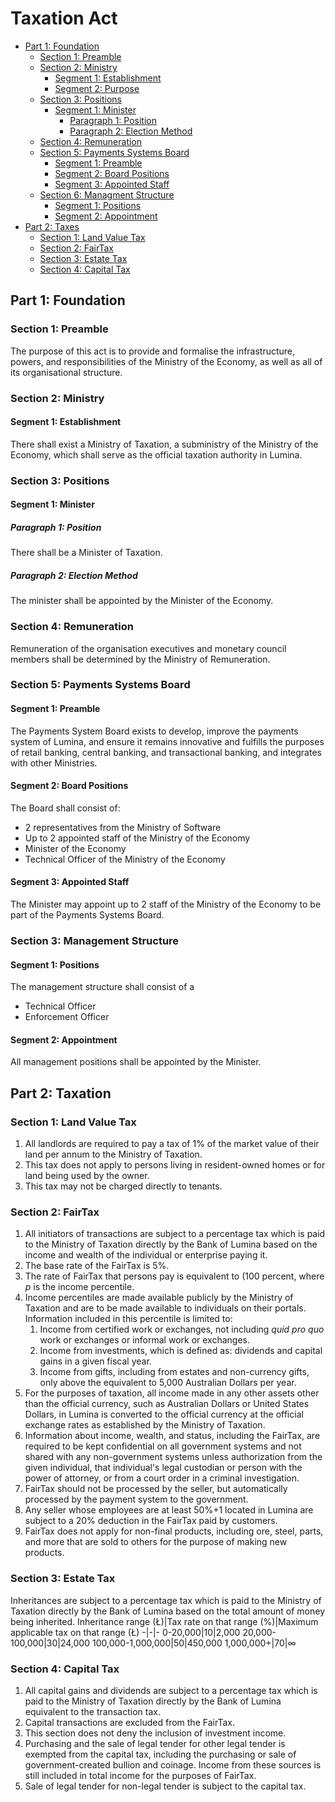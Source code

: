 # Taxation Act

- [Part 1: Foundation](https://github.com/lumina-gov/laws/blob/main/in_force/acts/taxation.md#part-1-foundation)
    - [Section 1: Preamble](https://github.com/lumina-gov/laws/blob/main/in_force/acts/taxation.md#section-1-preamble)
    - [Section 2: Ministry](https://github.com/lumina-gov/laws/blob/main/in_force/acts/taxation.md#section-2-ministry)
        - [Segment 1: Establishment](https://github.com/lumina-gov/laws/blob/main/in_force/acts/taxation.md#segment-1-establishment)
        - [Segment 2: Purpose](https://github.com/lumina-gov/laws/blob/main/in_force/acts/taxation.md#segment-2-purpose)
    - [Section 3: Positions](https://github.com/lumina-gov/laws/blob/main/in_force/acts/taxation.md#section-3-positions)
        - [Segment 1: Minister](https://github.com/lumina-gov/laws/blob/main/in_force/acts/taxation.md#segment-1-minister)
            - [Paragraph 1: Position](https://github.com/lumina-gov/laws/blob/main/in_force/acts/taxation.md#paragraph-1-position)
            - [Paragraph 2: Election Method](https://github.com/lumina-gov/laws/blob/main/in_force/acts/taxation.md#paragraph-2-election-method)
    -  [Section 4: Remuneration](https://github.com/lumina-gov/laws/blob/main/in_force/acts/taxation.md#section-4-remuneration)
    -  [Section 5: Payments Systems Board](https://github.com/lumina-gov/laws/blob/main/in_force/acts/taxation.md#section-5-payments-systems-board)
        -  [Segment 1: Preamble](https://github.com/lumina-gov/laws/blob/main/in_force/acts/taxation.md#segment-1-preamble)
        -  [Segment 2: Board Positions](https://github.com/lumina-gov/laws/blob/main/in_force/acts/taxation.md#segment-2-board-positions)
        -  [Segment 3: Appointed Staff](https://github.com/lumina-gov/laws/blob/main/in_force/acts/taxation.md#segment-3-appointed-staff)
    -  [Section 6: Managment Structure](https://github.com/lumina-gov/laws/blob/main/in_force/acts/taxation.md#section-6-management-structure)
        -  [Segment 1: Positions](https://github.com/lumina-gov/laws/blob/main/in_force/acts/taxation.md#segment-1-positions)
        -  [Segment 2: Appointment](https://github.com/lumina-gov/laws/blob/main/in_force/acts/taxation.md#segment-2-appointment)
- [Part 2: Taxes](https://github.com/lumina-gov/laws/blob/main/in_force/acts/taxation.md#part-2-taxes)
    - [Section 1: Land Value Tax](https://github.com/lumina-gov/laws/blob/main/in_force/acts/taxation.md#section-1-land-value-tax)
    - [Section 2: FairTax](https://github.com/lumina-gov/laws/blob/main/in_force/acts/taxation.md#section-2-fairtax)
    - [Section 3: Estate Tax](https://github.com/lumina-gov/laws/blob/main/in_force/acts/taxation.md#section-3-estate-tax)
    - [Section 4: Capital Tax](https://github.com/lumina-gov/laws/blob/main/in_force/acts/taxation.md#section-4-capital-taxes)

## Part 1: Foundation

### Section 1: Preamble
The purpose of this act is to provide and formalise the infrastructure, powers, and responsibilities of the Ministry of the Economy, as well as all of its organisational structure.

### Section 2: Ministry

#### Segment 1: Establishment
There shall exist a Ministry of Taxation, a subministry of the Ministry of the Economy, which shall serve as the official taxation authority in Lumina.

### Section 3: Positions

#### Segment 1: Minister

##### Paragraph 1: Position
There shall be a Minister of Taxation.

##### Paragraph 2: Election Method
The minister shall be appointed by the Minister of the Economy.

### Section 4: Remuneration
Remuneration of the organisation executives and monetary council members shall be determined by the Ministry of Remuneration.

### Section 5: Payments Systems Board

#### Segment 1: Preamble
The Payments System Board exists to develop, improve the payments system of Lumina, and ensure it remains innovative and fulfills the purposes of retail banking, central banking, and transactional banking, and integrates with other Ministries.

#### Segment 2: Board Positions
The Board shall consist of:
- 2 representatives from the Ministry of Software
- Up to 2 appointed staff of the Ministry of the Economy
- Minister of the Economy
- Technical Officer of the Ministry of the Economy

#### Segment 3: Appointed Staff
The Minister may appoint up to 2 staff of the Ministry of the Economy to be part of the Payments Systems Board.

### Section 3: Management Structure

#### Segment 1: Positions
The management structure shall consist of a
- Technical Officer
- Enforcement Officer

#### Segment 2: Appointment
All management positions shall be appointed by the Minister.

## Part 2: Taxation

### Section 1: Land Value Tax
1. All landlords are required to pay a tax of 1% of the market value of their land per annum to the Ministry of Taxation.
2. This tax does not apply to persons living in resident-owned homes or for land being used by the owner.
3. This tax may not be charged directly to tenants.

### Section 2: FairTax
1. All initiators of transactions are subject to a percentage tax which is paid to the Ministry of Taxation directly by the Bank of Lumina based on the income and wealth of the individual or enterprise paying it.
2. The base rate of the FairTax is 5%.
3. The rate of FairTax that persons pay is equivalent to $(100%+100%-p)*5%$ percent, where $p$ is the income percentile.
4. Income percentiles are made available publicly by the Ministry of Taxation and are to be made available to individuals on their portals. Information included in this percentile is limited to:
    1. Income from certified work or exchanges, not including *quid pro quo* work or exchanges or informal work or exchanges.
    2. Income from investments, which is defined as: dividends and capital gains in a given fiscal year.
    3. Income from gifts, including from estates and non-currency gifts, only above the equivalent to 5,000 Australian Dollars per year.
5. For the purposes of taxation, all income made in any other assets other than the official currency, such as Australian Dollars or United States Dollars, in Lumina is converted to the official currency at the official exchange rates as established by the Ministry of Taxation.
6. Information about income, wealth, and status, including the FairTax, are required to be kept confidential on all government systems and not shared with any non-government systems unless authorization from the given individual, that individual's legal custodian or person with the power of attorney, or from a court order in a criminal investigation.
7. FairTax should not be processed by the seller, but automatically processed by the payment system to the government.
8. Any seller whose employees are at least 50%+1 located in Lumina are subject to a 20% deduction in the FairTax paid by customers.
9. FairTax does not apply for non-final products, including ore, steel, parts, and more that are sold to others for the purpose of making new products.

### Section 3: Estate Tax
Inheritances are subject to a percentage tax which is paid to the Ministry of Taxation directly by the Bank of Lumina based on the total amount of money being inherited.
Inheritance range (Ł)|Tax rate on that range (%)|Maximum applicable tax on that range (Ł)
-|-|-
0-20,000|10|2,000
20,000-100,000|30|24,000
100,000-1,000,000|50|450,000
1,000,000+|70|∞

### Section 4: Capital Tax
1. All capital gains and dividends are subject to a percentage tax which is paid to the Ministry of Taxation directly by the Bank of Lumina equivalent to the transaction tax.
2. Capital transactions are excluded from the FairTax.
3. This section does not deny the inclusion of investment income.
4. Purchasing and the sale of legal tender for other legal tender is exempted from the capital tax, including the purchasing or sale of government-created bullion and coinage. Income from these sources is still included in total income for the purposes of FairTax.
5. Sale of legal tender for non-legal tender is subject to the capital tax.

